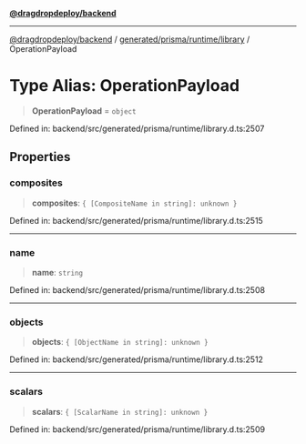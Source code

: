 [**@dragdropdeploy/backend**](../../../../../README.md)

***

[@dragdropdeploy/backend](../../../../../README.md) / [generated/prisma/runtime/library](../README.md) / OperationPayload

# Type Alias: OperationPayload

> **OperationPayload** = `object`

Defined in: backend/src/generated/prisma/runtime/library.d.ts:2507

## Properties

### composites

> **composites**: `{ [CompositeName in string]: unknown }`

Defined in: backend/src/generated/prisma/runtime/library.d.ts:2515

***

### name

> **name**: `string`

Defined in: backend/src/generated/prisma/runtime/library.d.ts:2508

***

### objects

> **objects**: `{ [ObjectName in string]: unknown }`

Defined in: backend/src/generated/prisma/runtime/library.d.ts:2512

***

### scalars

> **scalars**: `{ [ScalarName in string]: unknown }`

Defined in: backend/src/generated/prisma/runtime/library.d.ts:2509

